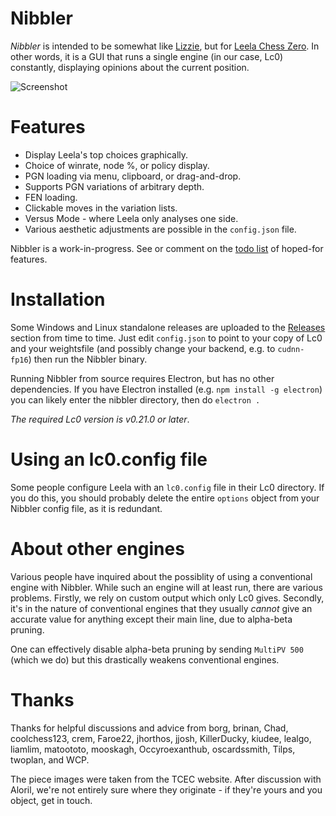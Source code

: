 # Nibbler

*Nibbler* is intended to be somewhat like [Lizzie](https://github.com/featurecat/lizzie), but for [Leela Chess Zero](https://github.com/LeelaChessZero/lc0). In other words, it is a GUI that runs a single engine (in our case, Lc0) constantly, displaying opinions about the current position.

![Screenshot](https://user-images.githubusercontent.com/16438795/59531566-2ff54d80-8ede-11e9-9b7d-7c75be6699f9.png)

# Features

* Display Leela's top choices graphically.
* Choice of winrate, node %, or policy display.
* PGN loading via menu, clipboard, or drag-and-drop.
* Supports PGN variations of arbitrary depth.
* FEN loading.
* Clickable moves in the variation lists.
* Versus Mode - where Leela only analyses one side.
* Various aesthetic adjustments are possible in the `config.json` file.

Nibbler is a work-in-progress. See or comment on the [todo list](https://github.com/fohristiwhirl/nibbler/issues/10) of hoped-for features.

# Installation

Some Windows and Linux standalone releases are uploaded to the [Releases](https://github.com/fohristiwhirl/nibbler/releases) section from time to time. Just edit `config.json` to point to your copy of Lc0 and your weightsfile (and possibly change your backend, e.g. to `cudnn-fp16`) then run the Nibbler binary.

Running Nibbler from source requires Electron, but has no other dependencies. If you have Electron installed (e.g. `npm install -g electron`) you can likely enter the nibbler directory, then do `electron .`

*The required Lc0 version is v0.21.0 or later*. <!-- because we need `LogLiveStats` which was introduced in that version. -->

# Using an lc0.config file

Some people configure Leela with an `lc0.config` file in their Lc0 directory. If you do this, you should probably delete the entire `options` object from your Nibbler config file, as it is redundant.

# About other engines

Various people have inquired about the possiblity of using a conventional engine with Nibbler. While such an engine will at least run, there are various problems. Firstly, we rely on custom output which only Lc0 gives. Secondly, it's in the nature of conventional engines that they usually *cannot* give an accurate value for anything except their main line, due to alpha-beta pruning.

One can effectively disable alpha-beta pruning by sending `MultiPV 500` (which we do) but this drastically weakens conventional engines.

# Thanks

Thanks for helpful discussions and advice from borg, brinan, Chad, coolchess123, crem, Faroe22, jhorthos, jjosh, KillerDucky, kiudee, lealgo, liamlim, matoototo, mooskagh, Occyroexanthub, oscardssmith, Tilps, twoplan, and WCP.

The piece images were taken from the TCEC website. After discussion with Aloril, we're not entirely sure where they originate - if they're yours and you object, get in touch.
